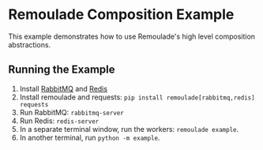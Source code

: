 # Remoulade Composition Example

This example demonstrates how to use Remoulade's high level composition
abstractions.

## Running the Example

1. Install [RabbitMQ][rabbitmq] and [Redis][redis]
1. Install remoulade and requests: `pip install remoulade[rabbitmq,redis] requests`
1. Run RabbitMQ: `rabbitmq-server`
1. Run Redis: `redis-server`
1. In a separate terminal window, run the workers: `remoulade example`.
1. In another terminal, run `python -m example`.


[rabbitmq]: https://www.rabbitmq.com
[redis]: https://redis.io
